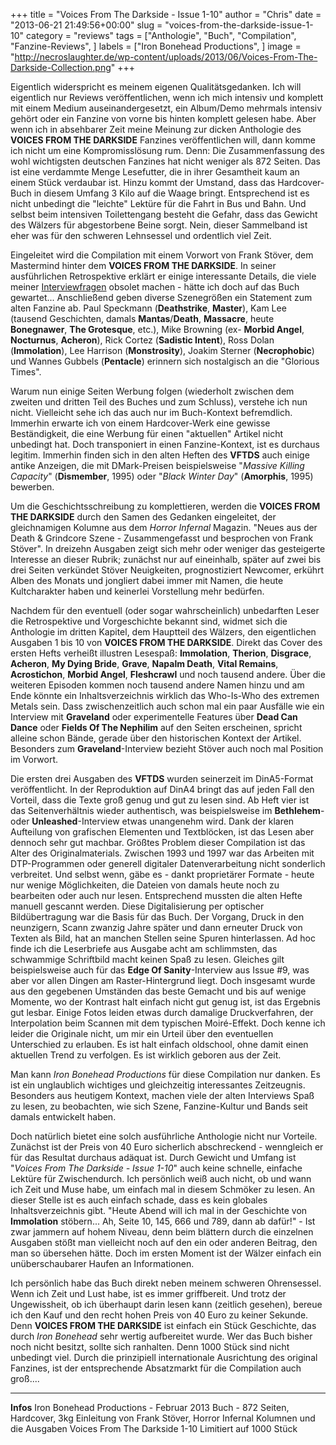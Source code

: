 +++
title = "Voices From The Darkside - Issue 1-10"
author = "Chris"
date = "2013-06-21 21:49:56+00:00"
slug = "voices-from-the-darkside-issue-1-10"
category = "reviews"
tags = ["Anthologie", "Buch", "Compilation", "Fanzine-Reviews", ]
labels = ["Iron Bonehead Productions", ]
image = "http://necroslaughter.de/wp-content/uploads/2013/06/Voices-From-The-Darkside-Collection.png"
+++

Eigentlich widerspricht es meinem eigenen Qualitätsgedanken. Ich will eigentlich nur Reviews veröffentlichen, wenn ich mich intensiv und komplett mit einem Medium auseinandergesetzt, ein Album/Demo mehrmals intensiv gehört oder ein Fanzine von vorne bis hinten komplett gelesen habe. Aber wenn ich in absehbarer Zeit meine Meinung zur dicken Anthologie des **VOICES FROM THE DARKSIDE** Fanzines veröffentlichen will, dann komme ich nicht um eine Kompromisslösung rum. Denn: Die Zusammenfassung des wohl wichtigsten deutschen Fanzines hat nicht weniger als 872 Seiten. Das ist eine verdammte Menge Lesefutter, die in ihrer Gesamtheit kaum an einem Stück verdaubar ist. Hinzu kommt der Umstand, dass das Hardcover-Buch in diesem Umfang 3 Kilo auf die Waage bringt. Entsprechend ist es nicht unbedingt die "leichte" Lektüre für die Fahrt in Bus und Bahn. Und selbst beim intensiven Toilettengang besteht die Gefahr, dass das Gewicht des Wälzers für abgestorbene Beine sorgt. Nein, dieser Sammelband ist eher was für den schweren Lehnsessel und ordentlich viel Zeit.

Eingeleitet wird die Compilation mit einem Vorwort von Frank Stöver, dem Mastermind hinter dem **VOICES FROM THE DARKSIDE**. In seiner ausführlichen Retrospektive erklärt er einige interessante Details, die viele meiner <a href="http://necroslaughter.de/2013/03/voices-from-the-darkside-ein-interview-zur-anthologie/" title="Voices From The Darkside – Ein Interview zur Anthologie">Interviewfragen</a> obsolet machen - hätte ich doch auf das Buch gewartet...
Anschließend geben diverse Szenegrößen ein Statement zum alten Fanzine ab. Paul Speckmann (**Deathstrike**, **Master**), Kam Lee (tausend Geschichten, damals **Mantas**/**Death**, **Massacre**, heute **Bonegnawer**, **The Grotesque**, etc.), Mike Browning (ex- **Morbid Angel**, **Nocturnus**, **Acheron**), Rick Cortez (**Sadistic Intent**), Ross Dolan (**Immolation**), Lee Harrison (**Monstrosity**), Joakim Sterner (**Necrophobic**) und Wannes Gubbels (**Pentacle**) erinnern sich nostalgisch an die "Glorious Times".

Warum nun einige Seiten Werbung folgen (wiederholt zwischen dem zweiten und dritten Teil des Buches und zum Schluss), verstehe ich nun nicht. Vielleicht sehe ich das auch nur im Buch-Kontext befremdlich. Immerhin erwarte ich von einem Hardcover-Werk eine gewisse Beständigkeit, die eine Werbung für einen "aktuellen" Artikel nicht unbedingt hat. Doch transponiert in einen Fanzine-Kontext, ist es durchaus legitim. Immerhin finden sich in den alten Heften des **VFTDS** auch einige antike Anzeigen, die mit DMark-Preisen beispielsweise "_Massive Killing Capacity_" (**Dismember**, 1995) oder "_Black Winter Day_" (**Amorphis**, 1995) bewerben.

Um die Geschichtsschreibung zu komplettieren, werden die **VOICES FROM THE DARKSIDE** durch den Samen des Gedanken eingeleitet, der gleichnamigen Kolumne aus dem _Horror Infernal_ Magazin. "Neues aus der Death & Grindcore Szene - Zusammengefasst und besprochen von Frank Stöver". In dreizehn Ausgaben zeigt sich mehr oder weniger das gesteigerte Interesse an dieser Rubrik; zunächst nur auf eineinhalb, später auf zwei bis drei Seiten verkündet Stöver Neuigkeiten, prognostiziert Newcomer, erkührt Alben des Monats und jongliert dabei immer mit Namen, die heute Kultcharakter haben und keinerlei Vorstellung mehr bedürfen.

Nachdem für den eventuell (oder sogar wahrscheinlich) unbedarften Leser die Retrospektive und Vorgeschichte bekannt sind, widmet sich die Anthologie im dritten Kapitel, dem Hauptteil des Wälzers, den eigentlichen Ausgaben 1 bis 10 von **VOICES FROM THE DARKSIDE**. Direkt das Cover des ersten Hefts verheißt illustren Lesespaß: **Immolation**, **Therion**, **Disgrace**, **Acheron**, **My Dying Bride**, **Grave**, **Napalm Death**, **Vital Remains**, **Acrostichon**, **Morbid Angel**, **Fleshcrawl** und noch tausend andere. Über die weiteren Episoden kommen noch tausend andere Namen hinzu und am Ende könnte ein Inhaltsverzeichnis wirklich das Who-Is-Who des extremen Metals sein. Dass zwischenzeitlich auch schon mal ein paar Ausfälle wie ein Interview mit **Graveland** oder experimentelle Features über **Dead Can Dance** oder **Fields Of The Nephilim** auf den Seiten erscheinen, spricht alleine schon Bände, gerade über den historischen Kontext der Artikel. Besonders zum **Graveland**-Interview bezieht Stöver auch noch mal Position im Vorwort.

Die ersten drei Ausgaben des **VFTDS** wurden seinerzeit im DinA5-Format veröffentlicht. In der Reproduktion auf DinA4 bringt das auf jeden Fall den Vorteil, dass die Texte groß genug und gut zu lesen sind. Ab Heft vier ist das Seitenverhältnis wieder authentisch, was beispielsweise im **Bethlehem**- oder **Unleashed**-Interview etwas unangenehm wird. Dank der klaren Aufteilung von grafischen Elementen und Textblöcken, ist das Lesen aber dennoch sehr gut machbar.
Größtes Problem dieser Compilation ist das Alter des Originalmaterials. Zwischen 1993 und 1997 war das Arbeiten mit DTP-Programmen oder generell digitaler Datenverarbeitung nicht sonderlich verbreitet. Und selbst wenn, gäbe es - dankt proprietärer Formate - heute nur wenige Möglichkeiten, die Dateien von damals heute noch zu bearbeiten oder auch nur lesen. Entsprechend mussten die alten Hefte manuell gescannt werden. Diese Digitalisierung per optischer Bildübertragung war die Basis für das Buch. Der Vorgang, Druck in den neunzigern, Scann zwanzig Jahre später und dann erneuter Druck von Texten als Bild, hat an manchen Stellen seine Spuren hinterlassen. Ad hoc finde ich die Leserbriefe aus Ausgabe acht am schlimmsten, das schwammige Schriftbild macht keinen Spaß zu lesen. Gleiches gilt beispielsweise auch für das **Edge Of Sanity**-Interview aus Issue #9, was aber vor allen Dingen am Raster-Hintergrund liegt. Doch insgesamt wurde aus den gegebenen Umständen das beste Gemacht und bis auf wenige Momente, wo der Kontrast halt einfach nicht gut genug ist, ist das Ergebnis gut lesbar.
Einige Fotos leiden etwas durch damalige Druckverfahren, der Interpolation beim Scannen mit dem typischen Moiré-Effekt. Doch kenne ich leider die Originale nicht, um mir ein Urteil über den eventuellen Unterschied zu erlauben. Es ist halt einfach oldschool, ohne damit einen aktuellen Trend zu verfolgen. Es ist wirklich geboren aus der Zeit.

Man kann _Iron Bonehead Productions_ für diese Compilation nur danken. Es ist ein unglaublich wichtiges und gleichzeitig interessantes Zeitzeugnis. Besonders aus heutigem Kontext, machen viele der alten Interviews Spaß zu lesen, zu beobachten, wie sich Szene, Fanzine-Kultur und Bands seit damals entwickelt haben.

Doch natürlich bietet eine solch ausführliche Anthologie nicht nur Vorteile. Zunächst ist der Preis von 40 Euro sicherlich abschreckend - wenngleich er für das Resultat durchaus adäquat ist. Durch Gewicht und Umfang ist "_Voices From The Darkside - Issue 1-10_" auch keine schnelle, einfache Lektüre für Zwischendurch. Ich persönlich weiß auch nicht, ob und wann ich Zeit und Muse habe, um einfach mal in diesem Schmöker zu lesen. An dieser Stelle ist es auch einfach schade, dass es kein globales Inhaltsverzeichnis gibt. "Heute Abend will ich mal in der Geschichte von **Immolation** stöbern... Ah, Seite 10, 145, 666 und 789, dann ab dafür!" - Ist zwar jammern auf hohem Niveau, denn beim blättern durch die einzelnen Ausgaben stößt man vielleicht noch auf den ein oder anderen Beitrag, den man so übersehen hätte. Doch im ersten Moment ist der Wälzer einfach ein unüberschaubarer Haufen an Informationen.

Ich persönlich habe das Buch direkt neben meinem schweren Ohrensessel. Wenn ich Zeit und Lust habe, ist es immer griffbereit. Und trotz der Ungewissheit, ob ich überhaupt darin lesen kann (zeitlich gesehen), bereue ich den Kauf und den recht hohen Preis von 40 Euro zu keiner Sekunde. Denn **VOICES FROM THE DARKSIDE** ist einfach ein Stück Geschichte, das durch _Iron Bonehead_ sehr wertig aufbereitet wurde.
Wer das Buch bisher noch nicht besitzt, sollte sich ranhalten. Denn 1000 Stück sind nicht unbedingt viel. Durch die prinzipiell internationale Ausrichtung des original Fanzines, ist der entsprechende Absatzmarkt für die Compilation auch groß....



---
**Infos**
Iron Bonehead Productions - Februar 2013
Buch - 872 Seiten, Hardcover, 3kg
Einleitung von Frank Stöver, Horror Infernal Kolumnen und die Ausgaben Voices From The Darkside 1-10
Limitiert auf 1000 Stück
